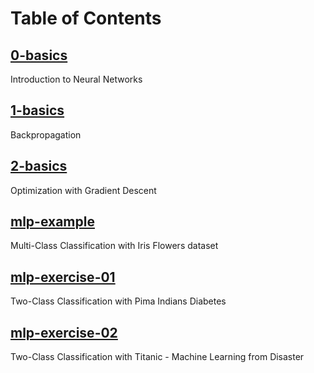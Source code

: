 # Table of Contents

## [0-basics](0-basics.ipynb)
Introduction to Neural Networks

## [1-basics](1-basics.ipynb)
Backpropagation

## [2-basics](2-basics.ipynb)
Optimization with Gradient Descent

## [mlp-example](mlp-example.ipynb)
Multi-Class Classification with Iris Flowers dataset

## [mlp-exercise-01](mlp-exercise-01.ipynb)
Two-Class Classification with Pima Indians Diabetes

## [mlp-exercise-02](mlp-exercise-02.ipynb)
Two-Class Classification with Titanic - Machine Learning from Disaster